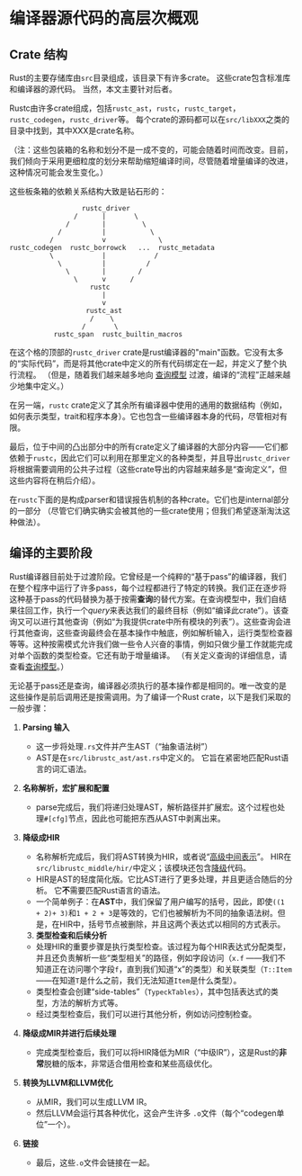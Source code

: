 # 编译器源代码的高层次概观

## Crate 结构

Rust的主要存储库由`src`目录组成，该目录下有许多crate。 这些crate包含标准库和编译器的源代码。 当然，本文主要针对后者。

Rustc由许多crate组成，包括`rustc_ast`，`rustc`，`rustc_target`，`rustc_codegen`，`rustc_driver`等。 每个crate的源码都可以在`src/libXXX`之类的目录中找到，其中XXX是crate名称。

（注：这些包装箱的名称和划分不是一成不变的，可能会随着时间而改变。目前，我们倾向于采用更细粒度的划分来帮助缩短编译时间，尽管随着增量编译的改进，这种情况可能会发生变化。）

这些板条箱的依赖关系结构大致是钻石形的：

```text
                  rustc_driver
                /      |       \
              /        |         \
            /          |           \
          /            v             \
rustc_codegen  rustc_borrowck   ...  rustc_metadata
          \            |            /
            \          |          /
              \        |        /
                \      v      /
                    rustc
                       |
                       v
                   rustc_ast
                    /    \
                  /       \
           rustc_span  rustc_builtin_macros
```

在这个格的顶部的`rustc_driver` crate是rust编译器的"main"函数。它没有太多的“实际代码”，而是将其他crate中定义的所有代码绑定在一起，并定义了整个执行流程。 （但是，随着我们越来越多地向 [查询模型] 过渡，编译的“流程”正越来越少地集中定义。）

在另一端，`rustc` crate定义了其余所有编译器中使用的通用的数据结构（例如，如何表示类型，trait和程序本身）。它也包含一些编译器本身的代码，尽管相对有限。

最后，位于中间的凸出部分中的所有crate定义了编译器的大部分内容——它们都依赖于`rustc`，因此它们可以利用在那里定义的各种类型，并且导出`rustc_driver`将根据需要调用的公共子过程（这些crate导出的内容越来越多是“查询定义”，但这些内容将在稍后介绍）。

在`rustc`下面的是构成parser和错误报告机制的各种crate。它们也是internal部分的一部分
（尽管它们确实确实会被其他的一些crate使用；但我们希望逐渐淘汰这种做法）。

## 编译的主要阶段

Rust编译器目前处于过渡阶段。它曾经是一个纯粹的“基于pass”的编译器，我们在整个程序中运行了许多pass，每个过程都进行了特定的转换。我们正在逐步将这种基于pass的代码替换为基于按需**查询**的替代方案。在查询模型中，我们自结果往回工作，执行一个*query*来表达我们的最终目标（例如“编译此crate”）。该查询又可以进行其他查询（例如“为我提供crate中所有模块的列表”）。这些查询会进行其他查询，这些查询最终会在基本操作中触底，例如解析输入，运行类型检查器等等。这种按需模式允许我们做一些令人兴奋的事情，例如只做少量工作就能完成对单个函数的类型检查。它还有助于增量编译。 （有关定义查询的详细信息，请查看[查询模型]。）

无论基于pass还是查询，编译器必须执行的基本操作都是相同的。唯一改变的是这些操作是前后调用还是按需调用。为了编译一个Rust crate，以下是我们采取的一般步骤：

1. **Parsing 输入**

    - 这一步将处理`.rs`文件并产生AST（“抽象语法树”）
    - AST是在`src/librustc_ast/ast.rs`中定义的。 它旨在紧密地匹配Rust语言的词汇语法。

2. **名称解析，宏扩展和配置**
    
    - parse完成后，我们将递归处理AST，解析路径并扩展宏。这个过程也处理`#[cfg]`节点，因此也可能把东西从AST中剥离出来。
    
3. **降级成HIR**

    - 名称解析完成后，我们将AST转换为HIR，或者说“[高级中间表示]”。 HIR在`src/librustc_middle/hir/`中定义；该模块还包含[降级]代码。
    - HIR是AST的轻度简化版。它比AST进行了更多处理，并且更适合随后的分析。
      它**不**需要匹配Rust语言的语法。
    - 一个简单例子：在**AST**中，我们保留了用户编写的括号，因此，即使`((1 + 2)+ 3)`和`1 + 2 + 3`是等效的，它们也被解析为不同的抽象语法树。但是，在HIR中，括号节点被删除，并且这两个表达式以相同的方式表示。

    3. **类型检查和后续分析**

    - 处理HIR的重要步骤是执行类型检查。该过程为每个HIR表达式分配类型，并且还负责解析一些“类型相关”的路径，例如字段访问（`x.f` ——我们不知道正在访问哪个字段`f`，直到我们知道“x”的类型）和关联类型（`T::Item` ——在知道`T`是什么之前，我们无法知道`Item`是什么类型）。
    - 类型检查会创建“side-tables”（`TypeckTables`），其中包括表达式的类型，方法的解析方式等。
    - 经过类型检查后，我们可以进行其他分析，例如访问控制检查。

4. **降级成MIR并进行后续处理**

    - 完成类型检查后，我们可以将HIR降低为MIR（“中级IR”），这是Rust的**非常**脱糖的版本，非常适合借用检查和某些高级优化。

5.  **转换为LLVM和LLVM优化**

    - 从MIR，我们可以生成LLVM IR。
    - 然后LLVM会运行其各种优化，这会产生许多 `.o`文件（每个“codegen单位”一个）。

6. **链接**

    - 最后，这些`.o`文件会链接在一起。


[查询模型]: query.html
[高级中间表示]: hir.html
[降级]: lowering.html
